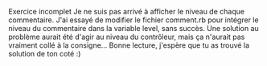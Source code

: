 Exercice incomplet
Je ne suis pas arrivé à afficher le niveau de chaque commentaire.
J'ai essayé de modifier le fichier comment.rb pour intégrer le niveau du commentaire dans la variable level, sans succès.
Une solution au problème aurait été d'agir au niveau du contrôleur, mais ça n'aurait pas vraiment collé à la consigne...
Bonne lecture, j'espère que tu as trouvé la solution de ton coté :)
